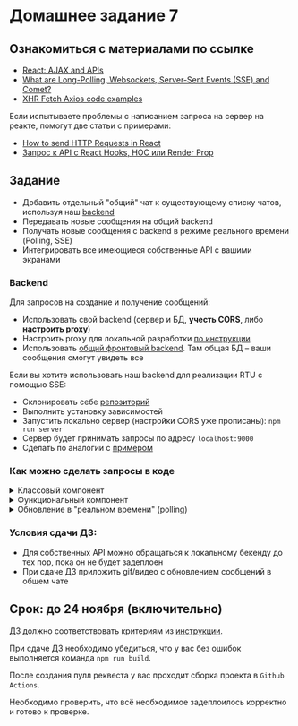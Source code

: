 # Домашнее задание 7

## Ознакомиться с материалами по ссылке

* [React: AJAX and APIs](https://reactjs.org/docs/faq-ajax.html)
* [What are Long-Polling, Websockets, Server-Sent Events (SSE) and Comet?](https://stackoverflow.com/a/12855533/3984110)
* [XHR Fetch Axios code examples](https://github.com/academind/xhr-fetch-axios-intro/tree/master)

Если испытываете проблемы с написанием запроса на сервер на реакте, помогут две статьи с примерами:

* [How to send HTTP Requests in React](https://malcoded.com/posts/react-http-requests-axios/)
* [Запрос к API c React Hooks, HOC или Render Prop](https://habr.com/ru/post/453866/)

## Задание

* Добавить отдельный "общий" чат к существующему списку чатов, используя наш [backend](#backend)
* Передавать новые сообщения на общий backend
* Получать новые сообщения с backend в режиме реального времени (Polling, SSE)
* Интегрировать все имеющиеся собственные API с вашими экранами

### Backend

Для запросов на создание и получение сообщений:

* Использовать свой backend (сервер и БД, **учесть CORS**, либо **настроить proxy**)
* Настроить proxy для локальной разработки [по инструкции](https://create-react-app.dev/docs/proxying-api-requests-in-development/)
* Использовать [общий фронтовый backend](https://github.com/track-mail-ru/tt-front-server). Там общая БД – ваши сообщения смогут увидеть все

Если вы хотите использовать наш backend для реализации RTU с помощью SSE:

* Склонировать себе [репозиторий](https://github.com/track-mail-ru/tt-front-server)
* Выполнить установку зависимостей
* Запустить локально сервер (настройки CORS уже прописаны): `npm run server`
* Сервер будет принимать запросы по адресу `localhost:9000`
* Сделать по аналогии с [примером](https://github.com/track-mail-ru/tt-front-server/blob/master/views/messages.pug)

### Как можно сделать запросы в коде

<details>
  <summary>Классовый компонент</summary>
  <pre><code>class SomeComponent extends React.Component {
  state = {
    // state declaration
    messages = []
  }

  componentDidMount () => {
    this.getMessages()
  }

  getMessages = () => {
    fetch(`${API_URL}`)
      .then(res => res.json())
      .then(data => {
        console.log(data);
        this.setState({
          messages: data.messages
        });
      });
  };
}</code></pre>
</details>

<details>
  <summary>Функциональный компонент</summary>
  <pre><code>import { useEffect, useState } from React;

const API_URL = 'https://tt-front.vercel.app/messages';
const SomeFunctionalComponent = () => {
  const [messages, setMessages] = useState([])
  useEffect(() => {
    fetch(`${API_URL}`)
      .then(res => res.json())
      .then(data => {
        console.log(data);
        setMessages(data.messages)
      });
  }, []);
}</code></pre>
</details>

<details>
  <summary>Обновление в "реальном времени" (polling)</summary>
  <pre><code>const API_URL = 'https://tt-front.vercel.app/messages';
const pollItems = () => {
  fetch(`${API_URL}`)
    .then(resp => resp.json())
    .then(data => console.log(data));
}

const t = setInterval(() => pollItems(), 3000);

// clearInterval(t)</code></pre>
</details>

### Условия сдачи ДЗ:

* Для собственных API можно обращаться к локальному бекенду до тех пор, пока он не будет задеплоен
* При сдаче ДЗ приложить gif/видео с обновлением сообщений в общем чате

## Срок: до 24 ноября (включительно)

ДЗ должно соответствовать критериям из [инструкции](https://github.com/track-mail-ru/homework#9-%D0%BF%D1%80%D0%B0%D0%B2%D0%B8%D0%BB%D0%B0-%D1%81%D0%B4%D0%B0%D1%87%D0%B8-%D0%B4%D0%B7).

При сдаче ДЗ необходимо убедиться, что у вас без ошибок выполняется команда `npm run build`.

После создания пулл реквеста у вас проходит сборка проекта в `Github Actions`.

Необходимо проверить, что всё необходимое задеплоилось корректно и готово к проверке.
